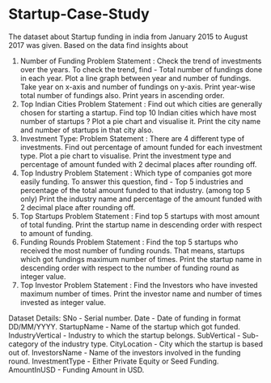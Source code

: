 # Startup-Case-Study
The dataset about Startup funding in india from January 2015 to August 2017 was given. Based on the data find insights about 
1. Number of Funding
    Problem Statement :
    Check the trend of investments over the years. To check the trend, find -
    Total number of fundings done in each year.
    Plot a line graph between year and number of fundings. Take year on x-axis and number of fundings on y-axis.
    Print year-wise total number of fundings also. Print years in ascending order.
2. Top Indian Cities
    Problem Statement :
    Find out which cities are generally chosen for starting a startup.
    Find top 10 Indian cities which have most number of startups ?
    Plot a pie chart and visualise it.
    Print the city name and number of startups in that city also.
3. Investment Type:
    Problem Statement :
    There are 4 different type of investments. Find out percentage of amount funded for each investment type.
    Plot a pie chart to visualise.
    Print the investment type and percentage of amount funded with 2 decimal places after rounding off.
4. Top Industry
    Problem Statement :
    Which type of companies got more easily funding. To answer this question, find -
    Top 5 industries and percentage of the total amount funded to that industry. (among top 5 only)
    Print the industry name and percentage of the amount funded with 2 decimal place after rounding off.
5. Top Startups
    Problem Statement :
    Find top 5 startups with most amount of total funding.
    Print the startup name in descending order with respect to amount of funding.
6. Funding Rounds
    Problem Statement :
    Find the top 5 startups who received the most number of funding rounds. That means, startups which got fundings maximum number of times.
    Print the startup name in descending order with respect to the number of funding round as integer value.
7. Top Investor
    Problem Statement :
    Find the Investors who have invested maximum number of times.
    Print the investor name and number of times invested as integer value.

Dataset Details:
SNo - Serial number.
Date - Date of funding in format DD/MM/YYYY.
StartupName - Name of the startup which got funded.
IndustryVertical - Industry to which the startup belongs.
SubVertical - Sub-category of the industry type.
CityLocation - City which the startup is based out of.
InvestorsName - Name of the investors involved in the funding round.
InvestmentType - Either Private Equity or Seed Funding.
AmountInUSD - Funding Amount in USD.
